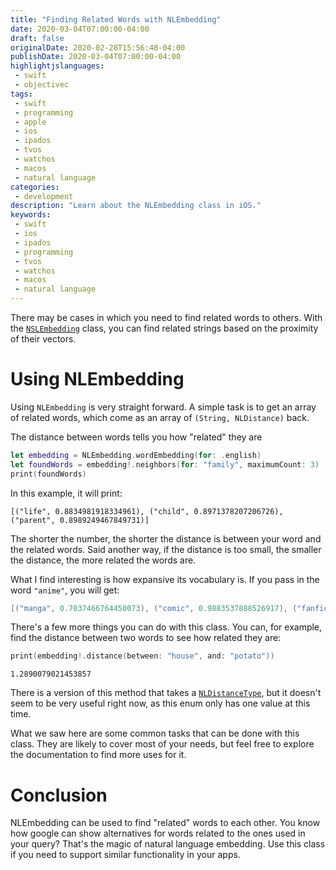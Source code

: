 ```yaml
---
title: "Finding Related Words with NLEmbedding"
date: 2020-03-04T07:00:00-04:00
draft: false
originalDate: 2020-02-28T15:56:48-04:00
publishDate: 2020-03-04T07:00:00-04:00
highlightjslanguages:
 - swift
 - objectivec
tags:
 - swift
 - programming
 - apple
 - ios
 - ipados
 - tvos
 - watchos
 - macos
 - natural language
categories:
 - development
description: "Learn about the NLEmbedding class in iOS."
keywords:
 - swift
 - ios
 - ipados
 - programming
 - tvos
 - watchos
 - macos
 - natural language
---
```


There may be cases in which you need to find related words to others. With the [`NSLEmbedding`](https://developer.apple.com/documentation/naturallanguage/nlembedding) class, you can find related strings based on the proximity of their vectors.

# Using NLEmbedding

Using `NLEmbedding` is very straight forward. A simple task is to get an array of related words, which come as an array of `(String, NLDistance)` back.

The distance between words tells you how "related" they are 

```swift
let embedding = NLEmbedding.wordEmbedding(for: .english)
let foundWords = embedding!.neighbors(for: "family", maximumCount: 3)
print(foundWords)
```

In this example, it will print:

```
[("life", 0.8834981918334961), ("child", 0.8971378207206726), ("parent", 0.8989249467849731)]
```

The shorter the number, the shorter the distance is between your word and the related words. Said another way, if the distance is too small, the smaller the distance, the more related the words are.

What I find interesting is how expansive its vocabulary is. If you pass in the word `"anime"`, you will get:

```swift
[("manga", 0.7037466764450073), ("comic", 0.9883537888526917), ("fanfic", 1.0021240711212158)]
```

There's a few more things you can do with this class. You can, for example, find the distance between two words to see how related they are:

```swift
print(embedding!.distance(between: "house", and: "potato"))
```

```text
1.2890079021453857
```

There is a version of this method that takes a [`NLDistanceType`](https://developer.apple.com/documentation/naturallanguage/nldistancetype), but it doesn't seem to be very useful right now, as this enum only has one value at this time.

What we saw here are some common tasks that can be done with this class. They are likely to cover most of your needs, but feel free to explore the documentation to find more uses for it.

# Conclusion

NLEmbedding can be used to find "related" words to each other. You know how google can show alternatives for words related to the ones used in your query? That's the magic of natural language embedding. Use this class if you need to support similar functionality in your apps.

